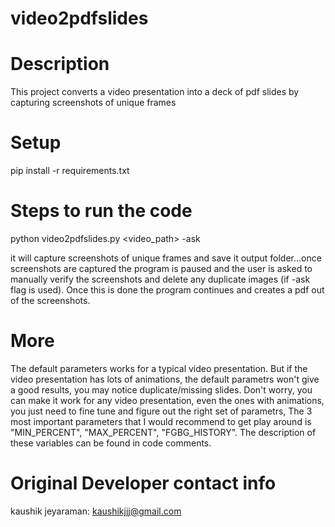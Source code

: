 # video2pdfslides
# Description
This project converts a video presentation into a deck of pdf slides by capturing screenshots of unique frames

# Setup
pip install -r requirements.txt

# Steps to run the code
python video2pdfslides.py <video_path> -ask

it will capture screenshots of unique frames and save it output folder...once screenshots are captured the program is paused and the user is asked to manually verify the screenshots and delete any duplicate images (if -ask flag is used). Once this is done the program continues and creates a pdf out of the screenshots.

# More
The default parameters works for a typical video presentation. But if the video presentation has lots of animations, the default parametrs won't give a good results, you may notice duplicate/missing slides. Don't worry, you can make it work for any video presentation, even the ones with animations, you just need to fine tune and figure out the right set of parametrs, The 3 most important parameters that I would recommend to get play around is "MIN_PERCENT", "MAX_PERCENT", "FGBG_HISTORY". The description of these variables can be found in code comments.

# Original Developer contact info
kaushik jeyaraman: kaushikjjj@gmail.com

